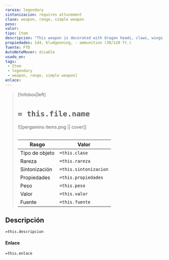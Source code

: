 ```yaml
---
rareza: legendary
sintonizacion: requires attunement
clase: weapon, range, simple weapon
peso: 
valor: 
tipo: Item
descripcion: "This weapon is decorated with dragon heads, claws, wings, scales, or Draconic letters. When it steeps in a dragon&#x27;s hoard, it absorbs the energy of the dragon&#x27;s breath weapon and deals damage of that type with its special properties.Whenever you roll a 20 on your attack roll with this weapon, each creature of your choice within 5 feet of the target takes 5 damage of the type dealt by the dragon&#x27;s breath weapon.You gain a +3 bonus to attack and damage rolls made using the weapon. On a hit, the weapon deals an extra 3d6 damage of the type dealt by the dragon&#x27;s breath weapon.As an action, you can unleash a 60-foot cone of destructive energy from the weapon. Each creature in that area must make a DC 18 Dexterity saving throw, taking 12d6 damage of the type dealt by the dragon&#x27;s breath weapon on a failed save, or half as much damage on a successful one. Once this action is used, it can&#x27;t be used again until the next dawn. Range. A weapon that can be used to make a ranged attack has a range shown in parentheses after the ammunition or thrown property. The range lists two numbers. The first is the weapon&#x27;s normal range in feet, and the second indicates the weapon&#x27;s maximum range. When attacking a target beyond normal range, you have disadvantage on the attack roll. You can&#x27;t attack a target beyond the weapon&#x27;s long range. Ammunition. You can use a weapon that has the ammunition property to make a ranged attack only if you have ammunition to fire from the weapon. Each time you attack with the weapon, you expend one piece of ammunition. Drawing the ammunition from a quiver, case, or other container is part of the attack. Loading a one-handed weapon requires a free hand. At the end of the battle, you can recover half your expended ammunition by taking a minute to search the battlefield.If you use a weapon that has the ammunition property to make a melee attack, you treat the weapon as an improvised weapon. A sling must be loaded to deal any damage when used in this way."
propiedades: 1d4, bludgeoning, - ammunition (30/120 ft.)
fuente: FTD
AutoNoteMover: disable
usado_en:  
tags: 
 - Item
 - legendary
 - weapon, range, simple weapon]
enlace: 
---
```


> [!infobox|left]
>  # `= this.file.name`
> ![[pergamino items.png || cover]]
> ######   
> |Rasgo | Valor |
> | --- | --- |
> | Tipo de objeto| `=this.clase`|
>  | Rareza| `=this.rareza`|
> | Sintonización | `=this.sintonizacion` |
> | Propiedades | `=this.propiedades` |
>  | Peso | `=this.peso` |
> | Valor | `=this.valor` |
> | Fuente | `=this.fuente` |


## Descripción
`=this.descripcion`

#### Enlace
`=this.enlace`